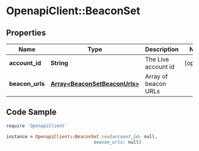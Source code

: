 # OpenapiClient::BeaconSet

## Properties

Name | Type | Description | Notes
------------ | ------------- | ------------- | -------------
**account_id** | **String** | The Live account id | [optional] 
**beacon_urls** | [**Array&lt;BeaconSetBeaconUrls&gt;**](BeaconSetBeaconUrls.md) | Array of beacon URLs | 

## Code Sample

```ruby
require 'OpenapiClient'

instance = OpenapiClient::BeaconSet.new(account_id: null,
                                 beacon_urls: null)
```


